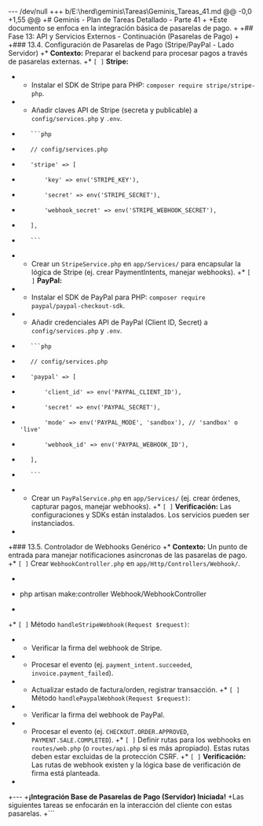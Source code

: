 --- /dev/null
+++ b/E:\herd\geminis\Tareas\Geminis_Tareas_41.md
@@ -0,0 +1,55 @@
+# Geminis - Plan de Tareas Detallado - Parte 41
+
+Este documento se enfoca en la integración básica de pasarelas de pago.
+
+## Fase 13: API y Servicios Externos - Continuación (Pasarelas de Pago)
+
+### 13.4. Configuración de Pasarelas de Pago (Stripe/PayPal - Lado Servidor)
+*   **Contexto:** Preparar el backend para procesar pagos a través de pasarelas externas.
+*   `[ ]` **Stripe:**
+    *   Instalar el SDK de Stripe para PHP: `composer require stripe/stripe-php`.
+    *   Añadir claves API de Stripe (secreta y publicable) a `config/services.php` y `.env`.
+        ```php
+        // config/services.php
+        'stripe' => [
+            'key' => env('STRIPE_KEY'),
+            'secret' => env('STRIPE_SECRET'),
+            'webhook_secret' => env('STRIPE_WEBHOOK_SECRET'),
+        ],
+        ```
+    *   Crear un `StripeService.php` en `app/Services/` para encapsular la lógica de Stripe (ej. crear PaymentIntents, manejar webhooks).
+*   `[ ]` **PayPal:**
+    *   Instalar el SDK de PayPal para PHP: `composer require paypal/paypal-checkout-sdk`.
+    *   Añadir credenciales API de PayPal (Client ID, Secret) a `config/services.php` y `.env`.
+        ```php
+        // config/services.php
+        'paypal' => [
+            'client_id' => env('PAYPAL_CLIENT_ID'),
+            'secret' => env('PAYPAL_SECRET'),
+            'mode' => env('PAYPAL_MODE', 'sandbox'), // 'sandbox' o 'live'
+            'webhook_id' => env('PAYPAL_WEBHOOK_ID'),
+        ],
+        ```
+    *   Crear un `PayPalService.php` en `app/Services/` (ej. crear órdenes, capturar pagos, manejar webhooks).
+*   `[ ]` **Verificación:** Las configuraciones y SDKs están instalados. Los servicios pueden ser instanciados.
+
+### 13.5. Controlador de Webhooks Genérico
+*   **Contexto:** Un punto de entrada para manejar notificaciones asíncronas de las pasarelas de pago.
+*   `[ ]` Crear `WebhookController.php` en `app/Http/Controllers/Webhook/`.
+    ```bash
+    php artisan make:controller Webhook/WebhookController
+    ```
+*   `[ ]` Método `handleStripeWebhook(Request $request)`:
+    *   Verificar la firma del webhook de Stripe.
+    *   Procesar el evento (ej. `payment_intent.succeeded`, `invoice.payment_failed`).
+    *   Actualizar estado de factura/orden, registrar transacción.
+*   `[ ]` Método `handlePaypalWebhook(Request $request)`:
+    *   Verificar la firma del webhook de PayPal.
+    *   Procesar el evento (ej. `CHECKOUT.ORDER.APPROVED`, `PAYMENT.SALE.COMPLETED`).
+*   `[ ]` Definir rutas para los webhooks en `routes/web.php` (o `routes/api.php` si es más apropiado). Estas rutas deben estar excluidas de la protección CSRF.
+*   `[ ]` **Verificación:** Las rutas de webhook existen y la lógica base de verificación de firma está planteada.
+
+---
+**¡Integración Base de Pasarelas de Pago (Servidor) Iniciada!**
+Las siguientes tareas se enfocarán en la interacción del cliente con estas pasarelas.
+```
